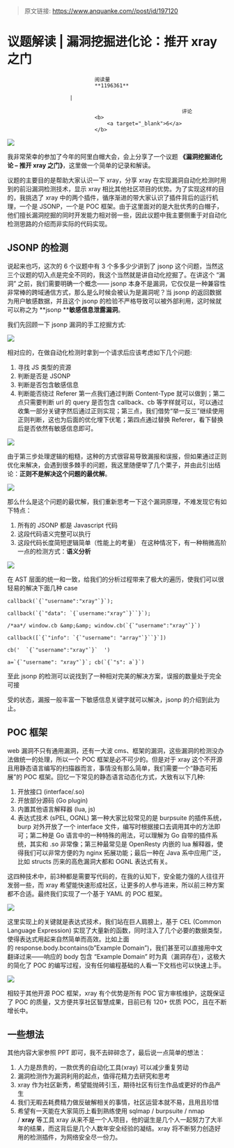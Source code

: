 > 原文链接: https://www.anquanke.com//post/id/197120 


# 议题解读 | 漏洞挖掘进化论：推开 xray 之门


                                阅读量   
                                **1196361**
                            
                        |
                        
                                                            评论
                                <b>
                                    <a target="_blank">6</a>
                                </b>
                                                                                    



[![](https://p3.ssl.qhimg.com/t01eaa323244bab2529.jpg)](https://p3.ssl.qhimg.com/t01eaa323244bab2529.jpg)



我非常荣幸的参加了今年的阿里白帽大会，会上分享了一个议题 **《漏洞挖掘进化论 – 推开 xray 之门》**，这里做一个简单的记录和解读。

议题的主要目的是帮助大家认识一下 xray，分享 xray 在实现漏洞自动化检测时用到的前沿漏洞检测技术，显示 xray 相比其他社区项目的优势。为了实现这样的目的，我挑选了 xray 中的两个插件，循序渐进的带大家认识了插件背后的运行机理，一个是 JSONP，一个是 POC 框架。由于这里面对的是大批优秀的白帽子，他们擅长漏洞挖掘的同时开发能力相对弱一些，因此议题中我主要侧重于对自动化检测思路的介绍而非实际的代码实现。



## JSONP 的检测

说起来也巧，这次的 6 个议题中有 3 个多多少少讲到了 jsonp 这个问题，当然这三个议题的切入点是完全不同的，我这个当然就是讲自动化挖掘了。在讲这个 “漏洞” 之前，我们需要明确一个概念—— jsonp 本身不是漏洞，它仅仅是一种兼容性非常棒的跨域通信方式，那么是么时候会被认为是漏洞呢？当 jsonp 的返回数据为用户敏感数据，并且这个 jsonp 的检验不严格导致可以被外部利用，这时候就可以称之为 **jsonp ****敏感信息泄露漏洞**。

我们先回顾一下 jsonp 漏洞的手工挖掘方式:

[![](https://p3.ssl.qhimg.com/t018177b9099665f64f.png)](https://p3.ssl.qhimg.com/t018177b9099665f64f.png)

相对应的，在做自动化检测时拿到一个请求后应该考虑如下几个问题:
1. 寻找 JS 类型的资源
1. 判断是否是 JSONP
1. 判断是否包含敏感信息
1. 判断能否绕过 Referer
第一点我们通过判断 Content-Type 就可以做到；第二点只需要判断 url 的 query 是否包含 callback、cb 等字样就可以，可以通过收集一部分关键字然后通过正则实现；第三点，我们借势“举一反三”继续使用正则判断，这也为后面的优化埋下伏笔；第四点通过替换 Referer，看下替换后是否依然有敏感信息即可。

[![](https://p4.ssl.qhimg.com/t011cde68c154b702ad.png)](https://p4.ssl.qhimg.com/t011cde68c154b702ad.png)

由于第三步处理逻辑的粗糙，这种的方式很容易导致漏报和误报，但如果通过正则优化来解决，会遇到很多棘手的问题，我这里随便举了几个栗子，并由此引出结论：**正则不是解决这个问题的最优解**。

[![](https://p1.ssl.qhimg.com/t01bb5888942af0da0d.png)](https://p1.ssl.qhimg.com/t01bb5888942af0da0d.png)

那么什么是这个问题的最优解，我们重新思考一下这个漏洞原理，不难发现它有如下特点：
1. 所有的 JSONP 都是 Javascript 代码
1. 这段代码语义完整可以执行
1. 这段代码长度简短逻辑简单（性能上的考量）
在这种情况下，有一种稍微高阶一点的检测方式：**语义分析**

[![](https://p4.ssl.qhimg.com/t0171bb532a22ab4575.png)](https://p4.ssl.qhimg.com/t0171bb532a22ab4575.png)

在 AST 层面的统一和一致，给我们的分析过程带来了极大的遍历，使我们可以很轻易的解决下面几种 case

```
callback(`{`"username":"xray"`}`);

callback(`{`"data": `{`username:"xray"`}``}`);

/*aa*/ window.cb &amp;&amp; window.cb(`{`"username":"xray"`}`)

callback([`{`"info": `{`"username": "array"`}``}`])

cb('  `{`"username":"xray"`}`  ')

a=`{`"username": "xray"`}`; cb(`{`"s": a`}`)
```

至此 jsonp 的检测可以说找到了一种相对完美的解决方案，误报的数量处于完全可接

受的状态，漏报一般丰富一下敏感信息关键字就可以解决，jsonp 的介绍到此为止。



## POC 框架

web 漏洞不只有通用漏洞，还有一大波 cms、框架的漏洞，这些漏洞的检测没办法做统一的处理，所以一个 POC 框架是必不可少的。但是对于 xray 这个不开源且用静态语言编写的扫描器而言，事情没有那么简单，我们需要一个“静态可拓展”的 POC 框架。回忆一下常见的静态语言动态化方式，大致有以下几种:
1. 开放接口 (interface/.so)
1. 开放部分源码 (Go plugin)
1. 内置其他语言解释器 (lua, js)
1. 表达式技术 (sPEL, OGNL)
第一种大家比较常见的是 burpsuite 的插件系统，burp 对外开放了一个 interface 文件，编写时根据接口去调用其中的方法即可；第二种是 Go 语言中的一种特殊的用法，可以理解为 Go 自带的插件系统，其实和 .so 非常像；第三种最常见是 OpenResty 内嵌的 lua 解释器，使得我们可以非常方便的为 nginx 拓展功能；最后一种在 Java 系中应用广泛，比如 structs 历来的高危漏洞大都和 OGNL 表达式有关。

这四种技术中，前3种都是需要写代码的，在我的认知下，安全能力强的人往往开发弱一些，而 xray 希望能快速形成社区，让更多的人参与进来，所以前三种方案都不合适。最终我们实现了一个基于 YAML 的 POC 框架。

[![](https://p1.ssl.qhimg.com/t01dd50651c561221c5.png)](https://p1.ssl.qhimg.com/t01dd50651c561221c5.png)

这里实现上的关键就是表达式技术，我们站在巨人肩膀上，基于 CEL (Common Language Expression) 实现了大量新的函数，同时注入了几个必要的数据类型，使得表达式用起来自然简单而高效。比如上面的 response.body.bcontains(b”Example Domain”)，我们甚至可以直接用中文翻译过来——响应的 body 包含 “Example Domain” 时为真（漏洞存在），这极大的简化了 POC 的编写过程，没有任何编程基础的人看一下文档也可以快速上手。

[![](https://p1.ssl.qhimg.com/t01e4b12bace763778e.png)](https://p1.ssl.qhimg.com/t01e4b12bace763778e.png)

相较于其他开源 POC 框架，xray 有个优势是所有 POC 官方审核维护，这既保证了 POC 的质量，又方便共享社区智慧成果，目前已有 120+ 优质 POC，且在不断增长中。



## 一些想法

其他内容大家参照 PPT 即可，我不去碎碎念了，最后说一点简单的想法：
1. 人力是昂贵的，一款优秀的自动化工具(xray) 可以减少重复劳动
1. 漏洞检测作为漏洞利用的起点，值得花精力去研究和思考
1. xray 作为社区新秀，希望能抛砖引玉，期待社区有衍生作品或更好的作品产生
1. 我们无暇去耗费精力做反破解相关的事情，社区运营本就不易，且用且珍惜
1. 希望有一天能在大家简历上看到熟练使用 sqlmap / burpsuite / nmap / **xray** 等工具
xray 从来不是一个人项目，他的诞生是几个人一起努力了大半年的结果，而这背后是几个人数年安全经验的凝结。xray 将不断努力创造好用的检测插件，为网络安全尽一份力。
